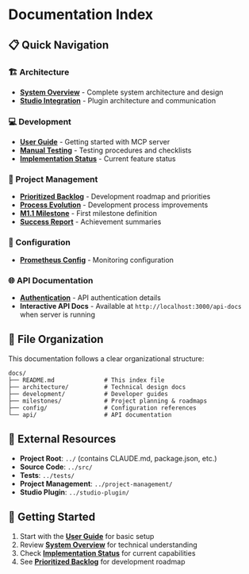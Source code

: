 # Documentation Index

## 📋 Quick Navigation

### 🏗️ Architecture
- **[System Overview](architecture/overview.md)** - Complete system architecture and design
- **[Studio Integration](architecture/studio-integration.md)** - Plugin architecture and communication

### 💻 Development 
- **[User Guide](development/user-guide.md)** - Getting started with MCP server
- **[Manual Testing](development/manual-testing.md)** - Testing procedures and checklists
- **[Implementation Status](development/implementation-status.md)** - Current feature status

### 🎯 Project Management
- **[Prioritized Backlog](milestones/prioritized-backlog.md)** - Development roadmap and priorities
- **[Process Evolution](milestones/process-evolution.md)** - Development process improvements
- **[M1.1 Milestone](milestones/M1.1_MILESTONE_DEFINITION.md)** - First milestone definition
- **[Success Report](milestones/SUCCESS_REPORT.md)** - Achievement summaries

### 🔧 Configuration
- **[Prometheus Config](config/prometheus.yml)** - Monitoring configuration

### 🌐 API Documentation
- **[Authentication](api/auth.md)** - API authentication details
- **Interactive API Docs** - Available at `http://localhost:3000/api-docs` when server is running

## 📁 File Organization

This documentation follows a clear organizational structure:

```
docs/
├── README.md              # This index file
├── architecture/          # Technical design docs
├── development/           # Developer guides
├── milestones/            # Project planning & roadmaps  
├── config/                # Configuration references
└── api/                   # API documentation
```

## 🔗 External Resources

- **Project Root**: `../` (contains CLAUDE.md, package.json, etc.)
- **Source Code**: `../src/` 
- **Tests**: `../tests/`
- **Project Management**: `../project-management/`
- **Studio Plugin**: `../studio-plugin/`

## 📖 Getting Started

1. Start with the **[User Guide](development/user-guide.md)** for basic setup
2. Review **[System Overview](architecture/overview.md)** for technical understanding  
3. Check **[Implementation Status](development/implementation-status.md)** for current capabilities
4. See **[Prioritized Backlog](milestones/prioritized-backlog.md)** for development roadmap